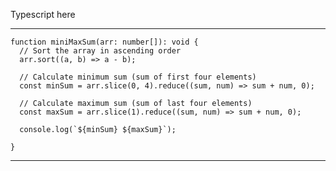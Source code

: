 Typescript here

***

	function miniMaxSum(arr: number[]): void {  
	  // Sort the array in ascending order  
	  arr.sort((a, b) => a - b);  
  
      // Calculate minimum sum (sum of first four elements)  
	  const minSum = arr.slice(0, 4).reduce((sum, num) => sum + num, 0);  
  
      // Calculate maximum sum (sum of last four elements)  
	  const maxSum = arr.slice(1).reduce((sum, num) => sum + num, 0);  
  
      console.log(`${minSum} ${maxSum}`);  
  
	}

***